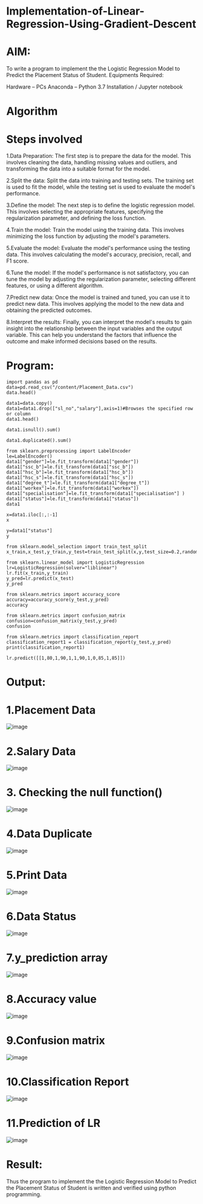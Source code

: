 # Implementation-of-Linear-Regression-Using-Gradient-Descent
# AIM:
To write a program to implement the the Logistic Regression Model to Predict the Placement Status of Student. Equipments Required:

Hardware – PCs
Anaconda – Python 3.7 Installation / Jupyter notebook
# Algorithm
# Steps involved
1.Data Preparation: The first step is to prepare the data for the model. This involves cleaning the data, handling missing values and outliers, and transforming the data into a suitable format for the model.

2.Split the data: Split the data into training and testing sets. The training set is used to fit the model, while the testing set is used to evaluate the model's performance.

3.Define the model: The next step is to define the logistic regression model. This involves selecting the appropriate features, specifying the regularization parameter, and defining the loss function.

4.Train the model: Train the model using the training data. This involves minimizing the loss function by adjusting the model's parameters.

5.Evaluate the model: Evaluate the model's performance using the testing data. This involves calculating the model's accuracy, precision, recall, and F1 score.

6.Tune the model: If the model's performance is not satisfactory, you can tune the model by adjusting the regularization parameter, selecting different features, or using a different algorithm.

7.Predict new data: Once the model is trained and tuned, you can use it to predict new data. This involves applying the model to the new data and obtaining the predicted outcomes.

8.Interpret the results: Finally, you can interpret the model's results to gain insight into the relationship between the input variables and the output variable. This can help you understand the factors that influence the outcome and make informed decisions based on the results.

# Program:
```
import pandas as pd
data=pd.read_csv("/content/Placement_Data.csv")
data.head()

data1=data.copy()
data1=data1.drop(["sl_no","salary"],axis=1)#Browses the specified row or column
data1.head()

data1.isnull().sum()

data1.duplicated().sum()

from sklearn.preprocessing import LabelEncoder
le=LabelEncoder()
data1["gender"]=le.fit_transform(data1["gender"])
data1["ssc_b"]=le.fit_transform(data1["ssc_b"])
data1["hsc_b"]=le.fit_transform(data1["hsc_b"])
data1["hsc_s"]=le.fit_transform(data1["hsc_s"])
data1["degree_t"]=le.fit_transform(data1["degree_t"])
data1["workex"]=le.fit_transform(data1["workex"])
data1["specialisation"]=le.fit_transform(data1["specialisation"] )     
data1["status"]=le.fit_transform(data1["status"])       
data1 

x=data1.iloc[:,:-1]
x

y=data1["status"]
y

from sklearn.model_selection import train_test_split
x_train,x_test,y_train,y_test=train_test_split(x,y,test_size=0.2,random_state=0)

from sklearn.linear_model import LogisticRegression
lr=LogisticRegression(solver="liblinear")
lr.fit(x_train,y_train)
y_pred=lr.predict(x_test)
y_pred

from sklearn.metrics import accuracy_score
accuracy=accuracy_score(y_test,y_pred)
accuracy

from sklearn.metrics import confusion_matrix
confusion=confusion_matrix(y_test,y_pred)
confusion

from sklearn.metrics import classification_report
classification_report1 = classification_report(y_test,y_pred)
print(classification_report1)

lr.predict([[1,80,1,90,1,1,90,1,0,85,1,85]])
```
# Output:
# 1.Placement Data
![image](https://github.com/niveshaprabu/Implementation-of-Linear-Regression-Using-Gradient-Descent/assets/122986499/59c9d1a8-437b-4f3e-99fe-548f569c41dd)



# 2.Salary Data
![image](https://github.com/niveshaprabu/Implementation-of-Linear-Regression-Using-Gradient-Descent/assets/122986499/446c3cfd-3322-480d-bc18-fee18f5c27b6)


# 3. Checking the null function()
![image](https://github.com/niveshaprabu/Implementation-of-Linear-Regression-Using-Gradient-Descent/assets/122986499/a54cca29-d08b-4780-ae5f-7ec707b2b102)


# 4.Data Duplicate

![image](https://github.com/niveshaprabu/Implementation-of-Linear-Regression-Using-Gradient-Descent/assets/122986499/a45c6d53-a05e-44dc-976c-ee0969401335)

# 5.Print Data
![image](https://github.com/niveshaprabu/Implementation-of-Linear-Regression-Using-Gradient-Descent/assets/122986499/62a0ca13-a52f-46d1-bfd5-7896bef74c88)


# 6.Data Status
![image](https://github.com/niveshaprabu/Implementation-of-Linear-Regression-Using-Gradient-Descent/assets/122986499/961b03cc-b0a4-43f1-b9a5-839d7826b22a)


# 7.y_prediction array
![image](https://github.com/niveshaprabu/Implementation-of-Linear-Regression-Using-Gradient-Descent/assets/122986499/b02fb083-37a1-4035-a58b-c3ad38e4e7ed)


# 8.Accuracy value
![image](https://github.com/niveshaprabu/Implementation-of-Linear-Regression-Using-Gradient-Descent/assets/122986499/6d7aeafd-d703-4ab6-a749-699c4ee528f2)


# 9.Confusion matrix
![image](https://github.com/niveshaprabu/Implementation-of-Linear-Regression-Using-Gradient-Descent/assets/122986499/2e994d83-9839-4a78-a7d3-70550cc0dfe3)


# 10.Classification Report
![image](https://github.com/niveshaprabu/Implementation-of-Linear-Regression-Using-Gradient-Descent/assets/122986499/eefbb4da-ef76-4976-b343-ad0bac606b99)


# 11.Prediction of LR

![image](https://github.com/niveshaprabu/Implementation-of-Linear-Regression-Using-Gradient-Descent/assets/122986499/fe1847b7-4005-414b-b574-3d7e7b2fd552)


#  Result:
Thus the program to implement the the Logistic Regression Model to Predict the Placement Status of Student is written and verified using python programming.
